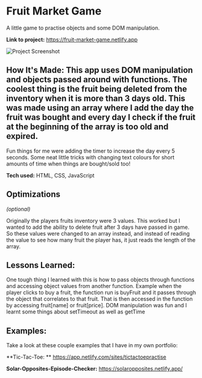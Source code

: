 # Fruit Market Game
A little game to practise objects and some DOM manipulation. 

**Link to project:** https://fruit-market-game.netlify.app

![Project Screenshot](https://d33wubrfki0l68.cloudfront.net/622f029fda4a554151c1759c/screenshot_2022-03-14-08-53-57-0000.png)

## How It's Made: This app uses DOM manipulation and objects passed around with functions. The coolest thing is the fruit being deleted from the inventory when it is more than 3 days old. This was made using an array where I add the day the fruit was bought and every day I check if the fruit at the beginning of the array is too old and expired. 
Fun things for me were adding the timer to increase the day every 5 seconds. Some neat little tricks with changing text colours for short amounts of time when things are bought/sold too!

**Tech used:** HTML, CSS, JavaScript


## Optimizations
*(optional)*

Originally the players fruits inventory were 3 values. This worked but I wanted to add the ability to delete fruit after 3 days have passed in game.
So these values were changed to an array instead, and instead of reading the value to see how many fruit the player has, it just reads the length of the array. 


## Lessons Learned:

One tough thing I learned with this is how to pass objects through functions and accessing object values from another function. Example when the player clicks to buy a fruit, the function run is buyFruit and it passes through the object that correlates to that fruit. That is then accessed in the function by accessing fruit[name] or fruit[price]. DOM manipulation was fun and I learnt some things about setTimeout as well as getTime

## Examples:
Take a look at these couple examples that I have in my own portfolio:

**Tic-Tac-Toe: ** https://app.netlify.com/sites/tictactoepractise

**Solar-Opposites-Episode-Checker:** https://solaropposites.netlify.app/

